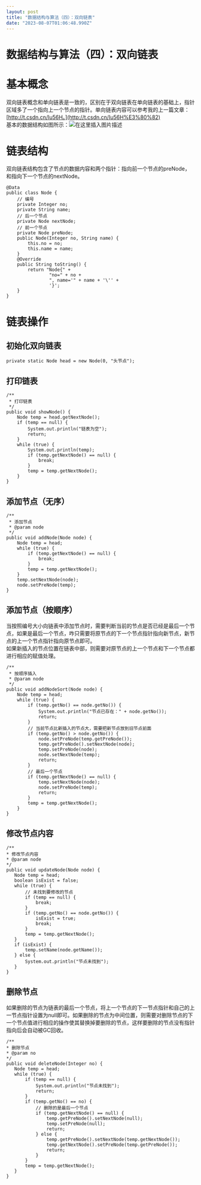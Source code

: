 ```yaml
---
layout: post
title: "数据结构与算法（四）：双向链表"
date: "2023-08-07T01:06:48.990Z"
---
```

数据结构与算法（四）：双向链表
===============

基本概念
====

双向链表概念和单向链表是一致的，区别在于双向链表在单向链表的基础上，指针区域多了一个指向上一个节点的指针。单向链表内容可以参考我的上一篇文章：[http://t.csdn.cn/Iu56H。](http://t.csdn.cn/Iu56H%E3%80%82)  
基本的数据结构如图所示：![在这里插入图片描述](https://img-blog.csdnimg.cn/51d64a455e6f483e928db156a4e433c9.png)

链表结构
====

双向链表结构包含了节点的数据内容和两个指针：指向前一个节点的preNode，和指向下一个节点的nextNode。

    @Data
    public class Node {
        // 编号
        private Integer no;
        private String name;
        // 后一个节点
        private Node nextNode;
        // 前一个节点
        private Node preNode;
        public Node(Integer no, String name) {
            this.no = no;
            this.name = name;
        }
        @Override
        public String toString() {
            return "Node{" +
                    "no=" + no +
                    ", name='" + name + '\'' +
                    '}';
        }
    }
    

链表操作
====

初始化双向链表
-------

    private static Node head = new Node(0, "头节点");
    

打印链表
----

    /**
     * 打印链表
     */
    public void showNode() {
        Node temp = head.getNextNode();
        if (temp == null) {
            System.out.println("链表为空");
            return;
        }
        while (true) {
            System.out.println(temp);
            if (temp.getNextNode() == null) {
                break;
            }
            temp = temp.getNextNode();
        }
    }
    

添加节点（无序）
--------

    /**
     * 添加节点
     * @param node
     */
    public void addNode(Node node) {
        Node temp = head;
        while (true) {
            if (temp.getNextNode() == null) {
                break;
            }
            temp = temp.getNextNode();
        }
        temp.setNextNode(node);
        node.setPreNode(temp);
    }
    

添加节点（按顺序）
---------

当按照编号大小向链表中添加节点时，需要判断当前的节点是否已经是最后一个节点，如果是最后一个节点，咋只需要将原节点的下一个节点指针指向新节点，新节点的上一个节点指针指向原节点即可。  
如果新插入的节点位置在链表中部，则需要对原节点的上一个节点和下一个节点都进行相应的赋值处理。

    /**
     * 按顺序插入
     * @param node
     */
    public void addNodeSort(Node node) {
        Node temp = head;
        while (true) {
            if (temp.getNo() == node.getNo()) {
                System.out.println("节点已存在：" + node.getNo());
                return;
            }
            // 当前节点比新插入的节点大，需要把新节点放到旧节点前面
            if (temp.getNo() > node.getNo()) {
                node.setPreNode(temp.getPreNode());
                temp.getPreNode().setNextNode(node);
                temp.setPreNode(node);
                node.setNextNode(temp);
                return;
            }
            // 最后一个节点
            if (temp.getNextNode() == null) {
                temp.setNextNode(node);
                node.setPreNode(temp);
                return;
            }
            temp = temp.getNextNode();
        }
    }
    

修改节点内容
------

    /**
    * 修改节点内容
    * @param node
    */
    public void updateNode(Node node) {
       Node temp = head;
       boolean isExist = false;
       while (true) {
           // 未找到要修改的节点
           if (temp == null) {
               break;
           }
           if (temp.getNo() == node.getNo()) {
               isExist = true;
               break;
           }
           temp = temp.getNextNode();
       }
       if (isExist) {
           temp.setName(node.getName());
       } else {
           System.out.println("节点未找到");
       }
    }
    

删除节点
----

如果删除的节点为链表的最后一个节点，将上一个节点的下一节点指针和自己的上一节点指针设置为null即可。如果删除的节点为中间位置，则需要对删除节点的下一个节点值进行相应的操作使其替换掉要删除的节点，这样要删除的节点没有指针指向后会自动被GC回收。

    /**
    * 删除节点
    * @param no
    */
    public void deleteNode(Integer no) {
       Node temp = head;
       while (true) {
           if (temp == null) {
               System.out.println("节点未找到");
               return;
           }
           if (temp.getNo() == no) {
               // 删除的是最后一个节点
               if (temp.getNextNode() == null) {
                   temp.getPreNode().setNextNode(null);
                   temp.setPreNode(null);
                   return;
               } else {
                   temp.getPreNode().setNextNode(temp.getNextNode());
                   temp.getNextNode().setPreNode(temp.getPreNode());
                   return;
               }
           }
           temp = temp.getNextNode();
       }
    }